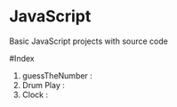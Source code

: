 # JavaScript
Basic JavaScript projects with source code

#Index
1. guessTheNumber : 
2. Drum Play : 
3. Clock : 
